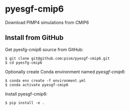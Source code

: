 # pyesgf-cmip6
Download PIMP4 simulations from CMIP6


## Install from GitHub

Get pyesfg-cmip6 source from GitHub:

    $ git clone git@github.com:pism/pyesgf-cmip6.git
    $ cd pyesfg-cmip6

Optionally create Conda environment named *pyesgf-cmip6*:

    $ conda env create -f environment.yml
    $ conda activate pyesgf-cmip6

Install pyesgf-cmip6:

    $ pip install -e .
